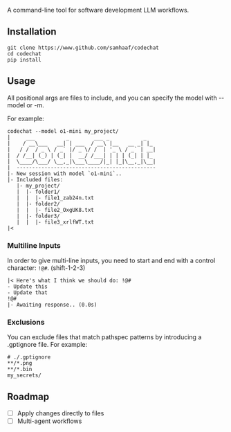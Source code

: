 A command-line tool for software development LLM workflows.


## Installation

```
git clone https://www.github.com/samhaaf/codechat
cd codechat
pip install
```


## Usage

All positional args are files to include, and you can specify the model with --model or -m.

For example:

```
codechat --model o1-mini my_project/
|     ___          _        ___ _           _
|    / __\___   __| | ___  / __\ |__   __ _| |_
|   / /  / _ \ / _` |/ _ \/ /  | '_ \ / _` | __|
|  / /__| (_) | (_| |  __/ /___| | | | (_| | |_
|  \____/\___/ \__,_|\___\____/|_| |_|\__,_|\__|
|  ---------------------------------------------
|- New session with model `o1-mini`..
|- Included files:
   |- my_project/
   |  |- folder1/
   |  |  |- file1_zab24n.txt
   |  |- folder2/
   |  |  |- file2_OxgUK8.txt
   |  |- folder3/
   |  |  |- file3_xrlfWT.txt
|<
```

### Multiline Inputs

In order to give multi-line inputs, you need to start and end with a control character: `!@#`. (shift-1-2-3)

```
|< Here's what I think we should do: !@#
- Update this
- Update that
!@#
|- Awaiting response.. (0.0s)
```

### Exclusions

You can exclude files that match pathspec patterns by introducing a .gptignore file. For example:

```
# ./.gptignore
**/*.png
**/*.bin
my_secrets/
```


## Roadmap

- [ ] Apply changes directly to files 
- [ ] Multi-agent workflows
